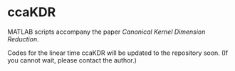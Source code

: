 # ccaKDR
MATLAB scripts accompany the paper *Canonical Kernel Dimension Reduction*.


Codes for the linear time ccaKDR will be updated to the repository soon. (If you cannot wait, please contact the author.)
